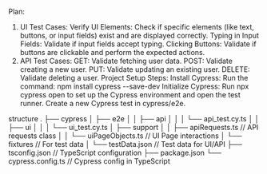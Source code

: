 Plan:
1. UI Test Cases:
Verify UI Elements: Check if specific elements (like text, buttons, or input fields) exist and are displayed correctly.
Typing in Input Fields: Validate if input fields accept typing.
Clicking Buttons: Validate if buttons are clickable and perform the expected actions.
2. API Test Cases:
GET: Validate fetching user data.
POST: Validate creating a new user.
PUT: Validate updating an existing user.
DELETE: Validate deleting a user.
Project Setup Steps:
Install Cypress:
Run the command: npm install cypress --save-dev
Initialize Cypress:
Run npx cypress open to set up the Cypress environment and open the test runner.
Create a new Cypress test in cypress/e2e.

structure
.
├── cypress
│   ├── e2e
│   │   ├── api
│   │   │   └── api_test.cy.ts
│   │   ├── ui
│   │   │   └── ui_test.cy.ts
│   ├── support
│   │   ├── apiRequests.ts     // API requests class
│   │   └── uiPageObjects.ts   // UI Page interactions
│   └── fixtures               // For test data
│       └── testData.json      // Test data for UI/API
├── tsconfig.json              // TypeScript configuration
├── package.json
└── cypress.config.ts          // Cypress config in TypeScript
